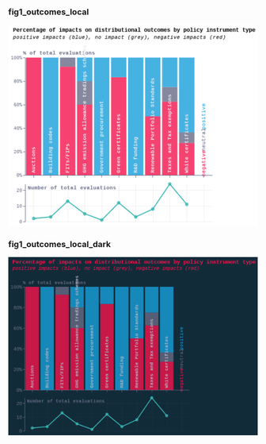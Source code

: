 ### fig1_outcomes_local
!["fig1_outcomes_local"](visualisation/fig1_outcomes_local.png "fig1_outcomes_local")

### fig1_outcomes_local_dark
!["fig1_outcomes_local_dark"](visualisation/fig1_outcomes_local_dark.png "fig1_outcomes_local_dark")

